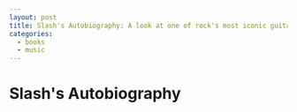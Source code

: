 ```yaml
---
layout: post
title: Slash's Autobiography: A look at one of rock's most iconic guitarists
categories:
  - books
  - music
---
```


# Slash's Autobiography
